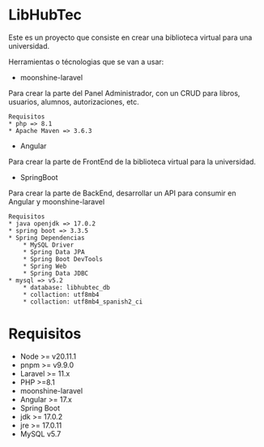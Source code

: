 # LibHubTec

Este es un proyecto que consiste en crear una biblioteca virtual para una universidad.

Herramientas o técnologias que se van a usar:

* moonshine-laravel 

Para crear la parte del Panel Administrador, con un CRUD para libros, usuarios, alumnos, autorizaciones, etc. 

```plain
Requisitos
* php => 8.1
* Apache Maven => 3.6.3

```

* Angular 

Para crear la parte de FrontEnd de la biblioteca virtual para la universidad.

* SpringBoot

Para crear la parte de BackEnd, desarrollar un API para consumir en Angular y moonshine-laravel

```plain
Requisitos
* java openjdk => 17.0.2
* spring boot => 3.3.5
* Spring Dependencias
    * MySQL Driver
    * Spring Data JPA
    * Spring Boot DevTools
    * Spring Web
    * Spring Data JDBC
* mysql => v5.2
    * database: libhubtec_db
    * collaction: utf8mb4  
    * collaction: utf8mb4_spanish2_ci
```

# Requisitos

* Node >= v20.11.1
* pnpm >= v9.9.0
* Laravel >= 11.x
* PHP >=8.1
* moonshine-laravel 
* Angular >= 17.x
* Spring Boot
* jdk >= 17.0.2
* jre >= 17.0.11
* MySQL v5.7